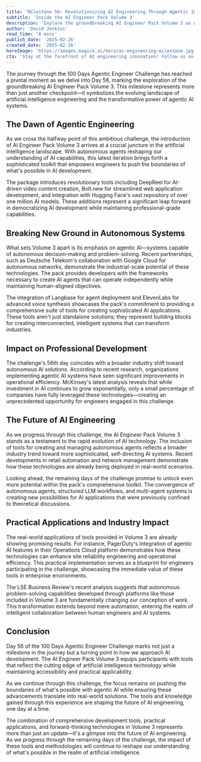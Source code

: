 ```yaml
---
title: 'Milestone 56: Revolutionizing AI Engineering Through Agentic Innovation'
subtitle: 'Inside the AI Engineer Pack Volume 3'
description: 'Explore the groundbreaking AI Engineer Pack Volume 3 as we reach Day 56 of the 100 Days Agentic Engineer Challenge. This milestone brings revolutionary tools for AI-driven development, including DeepReel, Bolt.new, and integration with Hugging Face's vast model repository. Learn how these advancements are reshaping the landscape of AI engineering and autonomous systems.'
author: 'David Jenkins'
read_time: '8 mins'
publish_date: '2025-02-26'
created_date: '2025-02-26'
heroImage: 'https://images.magick.ai/hero/ai-engineering-milestone.jpg'
cta: 'Stay at the forefront of AI engineering innovation! Follow us on LinkedIn for daily updates on the 100 Days Agentic Engineer Challenge and be part of the revolution in autonomous AI development.'
---
```


The journey through the 100 Days Agentic Engineer Challenge has reached a pivotal moment as we delve into Day 56, marking the exploration of the groundbreaking AI Engineer Pack Volume 3. This milestone represents more than just another checkpoint—it symbolizes the evolving landscape of artificial intelligence engineering and the transformative power of agentic AI systems.

## The Dawn of Agentic Engineering

As we cross the halfway point of this ambitious challenge, the introduction of AI Engineer Pack Volume 3 arrives at a crucial juncture in the artificial intelligence landscape. With autonomous agents reshaping our understanding of AI capabilities, this latest iteration brings forth a sophisticated toolkit that empowers engineers to push the boundaries of what's possible in AI development.

The package introduces revolutionary tools including DeepReel for AI-driven video content creation, Bolt.new for streamlined web application development, and integration with Hugging Face's vast repository of over one million AI models. These additions represent a significant leap forward in democratizing AI development while maintaining professional-grade capabilities.

## Breaking New Ground in Autonomous Systems

What sets Volume 3 apart is its emphasis on agentic AI—systems capable of autonomous decision-making and problem-solving. Recent partnerships, such as Deutsche Telekom's collaboration with Google Cloud for autonomous networks, demonstrate the industrial-scale potential of these technologies. The pack provides developers with the frameworks necessary to create AI agents that can operate independently while maintaining human-aligned objectives.

The integration of Langbase for agent deployment and ElevenLabs for advanced voice synthesis showcases the pack's commitment to providing a comprehensive suite of tools for creating sophisticated AI applications. These tools aren't just standalone solutions; they represent building blocks for creating interconnected, intelligent systems that can transform industries.

## Impact on Professional Development

The challenge's 56th day coincides with a broader industry shift toward autonomous AI solutions. According to recent research, organizations implementing agentic AI systems have seen significant improvements in operational efficiency. McKinsey's latest analysis reveals that while investment in AI continues to grow exponentially, only a small percentage of companies have fully leveraged these technologies—creating an unprecedented opportunity for engineers engaged in this challenge.

## The Future of AI Engineering

As we progress through this challenge, the AI Engineer Pack Volume 3 stands as a testament to the rapid evolution of AI technology. The inclusion of tools for creating and managing autonomous agents reflects a broader industry trend toward more sophisticated, self-directing AI systems. Recent developments in retail automation and network management demonstrate how these technologies are already being deployed in real-world scenarios.

Looking ahead, the remaining days of the challenge promise to unlock even more potential within the pack's comprehensive toolkit. The convergence of autonomous agents, structured LLM workflows, and multi-agent systems is creating new possibilities for AI applications that were previously confined to theoretical discussions.

## Practical Applications and Industry Impact

The real-world applications of tools provided in Volume 3 are already showing promising results. For instance, PagerDuty's integration of agentic AI features in their Operations Cloud platform demonstrates how these technologies can enhance site reliability engineering and operational efficiency. This practical implementation serves as a blueprint for engineers participating in the challenge, showcasing the immediate value of these tools in enterprise environments.

The LSE Business Review's recent analysis suggests that autonomous problem-solving capabilities developed through platforms like those included in Volume 3 are fundamentally changing our conception of work. This transformation extends beyond mere automation, entering the realm of intelligent collaboration between human engineers and AI systems.

## Conclusion

Day 56 of the 100 Days Agentic Engineer Challenge marks not just a milestone in the journey but a turning point in how we approach AI development. The AI Engineer Pack Volume 3 equips participants with tools that reflect the cutting edge of artificial intelligence technology while maintaining accessibility and practical applicability.

As we continue through this challenge, the focus remains on pushing the boundaries of what's possible with agentic AI while ensuring these advancements translate into real-world solutions. The tools and knowledge gained through this experience are shaping the future of AI engineering, one day at a time.

The combination of comprehensive development tools, practical applications, and forward-thinking technologies in Volume 3 represents more than just an update—it's a glimpse into the future of AI engineering. As we progress through the remaining days of the challenge, the impact of these tools and methodologies will continue to reshape our understanding of what's possible in the realm of artificial intelligence.
